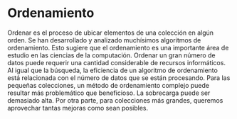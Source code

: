 # Ordenamiento

Ordenar es el proceso de ubicar elementos de una colección en algún orden.
Se han desarrollado y analizado muchísimos algoritmos de ordenamiento. Esto sugiere que el ordenamiento es una importante área de estudio en las ciencias de la computación. Ordenar un gran número de datos puede requerir una cantidad considerable de recursos informáticos. Al igual que la búsqueda, la eficiencia de un algoritmo de ordenamiento está relacionada con el número de datos que se están procesando. Para las pequeñas colecciones, un método de ordenamiento complejo puede resultar más problemático que beneficioso. La sobrecarga puede ser demasiado alta. Por otra parte, para colecciones más grandes, queremos aprovechar tantas mejoras como sean posibles. 
